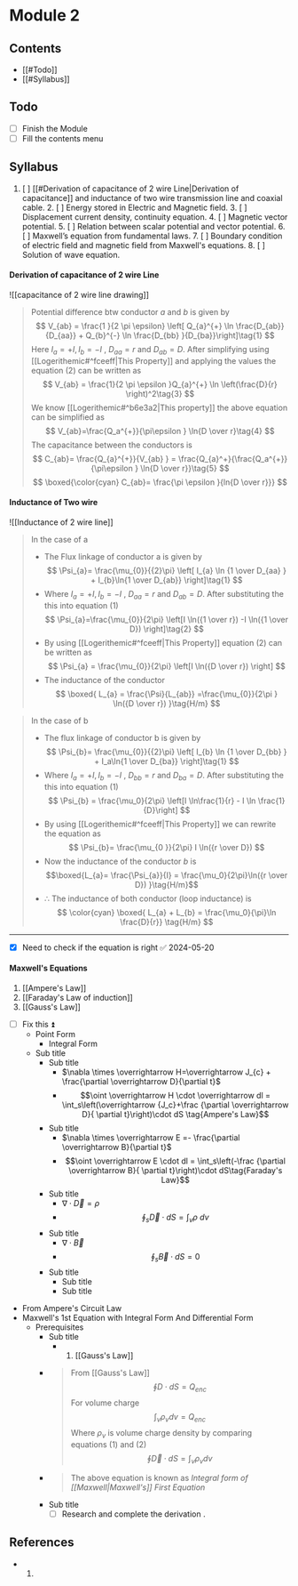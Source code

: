 

# Module 2

## Contents

- [[#Todo]]
- [[#Syllabus]]

## Todo

- [ ] Finish the Module
- [ ] Fill the contents menu

## Syllabus

1.  [ ] [[#Derivation of capacitance of 2 wire Line|Derivation of capacitance]] and inductance of two wire transmission line and coaxial cable. 2. [ ] Energy stored in Electric and Magnetic field. 3. [ ] Displacement current density, continuity equation. 4. [ ] Magnetic vector potential. 5. [ ] Relation between scalar potential and vector potential. 6. [ ] Maxwell’s equation from fundamental laws. 7. [ ] Boundary condition of electric field and magnetic field from Maxwell's equations. 8. [ ] Solution of wave equation.

#### Derivation of capacitance of 2 wire Line
![[capacitance of 2 wire line drawing]]
> Potential difference btw conductor _a_ and _b_ is given by
>$$
V_{ab} = \frac{1 }{2 \pi \epsilon} \left[ Q_{a}^{+} \ln \frac{D_{ab}}{D_{aa}} + Q_{b}^{-} \ln \frac{D_{bb} }{D_{ba}}\right]\tag{1}
>$$
>Here $I_{a}= +I , I_{b}=-I$ , $D_{aa} = r$ and $D_{ab}=D$.
> After simplifying using [[Logerithemic#^fceeff|This Property]] and applying the values the equation (2) can be written as
>$$
V_{ab} = \frac{1}{2 \pi \epsilon }Q_{a}^{+} \ln  \left(\frac{D}{r}  \right)^2\tag{3}
>$$
>We know [[Logerithemic#^b6e3a2|This property]] the above equation can be simplified as
>$$
V_{ab}=\frac{Q_a^{+}}{\pi\epsilon } \ln{D \over r}\tag{4}
>$$
>The capacitance between the conductors is
>$$
C_{ab}= \frac{Q_{a}^{+}}{V_{ab} } =  \frac{Q_{a}^+}{\frac{Q_a^{+}}{\pi\epsilon } \ln{D \over r}}\tag{5}
>$$
>$$
\boxed{\color{cyan}
C_{ab}= \frac{\pi \epsilon }{ln{D \over r}}}
>$$

#### Inductance of Two wire
![[Inductance of 2 wire line]]

>In the case of a
> - The Flux linkage of conductor a is given by
>$$
\Psi_{a}= \frac{\mu_{0}}{{2}\pi}  \left[ I_{a} \ln {1 \over D_{aa} } + I_{b}\ln{1 \over D_{ab}}  \right]\tag{1}
>$$
> - Where $I_{a}= +I , I_{b}=-I$ , $D_{aa} = r$ and $D_{ab}=D$. After substituting the this into equation $(1)$
>$$
\Psi_{a}=\frac{\mu_{0}}{2\pi} \left[I  \ln({1 \over r}) -I \ln({1 \over D}) \right]\tag{2}
>$$
> - By using [[Logerithemic#^fceeff|This Property]] equation $(2)$ can be written as
>$$
\Psi_{a} =  \frac{\mu_{0}}{2\pi} \left[I \ln({D \over r}) \right]
>$$
> - The inductance of the conductor
>$$
\boxed{
L_{a} = \frac{\Psi}{L_{ab}} =\frac{\mu_{0}}{2\pi } \ln({D \over r}) }\tag{H/m}
>$$


> In the case of b
> - The flux linkage of conductor b is given by
>$$
\Psi_{b}= \frac{\mu_{0}}{{2}\pi}  \left[ I_{b} \ln {1 \over D_{bb} } + I_a\ln{1 \over D_{ba}}  \right]\tag{1}
>$$
> -  Where $I_{a}= +I , I_{b}=-I$ , $D_{bb} = r$ and $D_{ba}=D$. After substituting the this into equation $(1)$
>$$
\Psi_{b} = \frac{\mu_0}{2\pi} \left[I \ln\frac{1}{r} - I \ln \frac{1}{D}\right]
>$$
> - By using [[Logerithemic#^fceeff|This Property]] we can rewrite the equation as 
>$$
\Psi_{b}= \frac{\mu_{0 }}{2\pi}  I \ln({r \over D})
>$$
> - Now the inductance of the conductor *b* is 
> $$\boxed{L_{a}= \frac{\Psi_{a}}{I} = \frac{\mu_0}{2\pi}\ln({r \over D}) }\tag{H/m}$$
> - $\therefore$ The inductance of both conductor (loop inductance) is 
>$$
\color{cyan}
\boxed{ L_{a} + L_{b} = \frac{\mu_0}{\pi}\ln \frac{D}{r}} \tag{H/m}
>$$

---



- [x] Need to check if the equation is right ✅ 2024-05-20





#### Maxwell's Equations 
 1. [[Ampere's Law]]
 2. [[Faraday's Law of induction]]
 3. [[Gauss's Law]]
 - [ ] Fix this ⏫  
    - Point Form
      - Integral Form
    - Sub title
      - Sub title
        - $\nabla \times \overrightarrow H=\overrightarrow J_{c} + \frac{\partial \overrightarrow D}{\partial t}$
        - $$\oint \overrightarrow H \cdot \overrightarrow dl = \int_s\left(\overrightarrow {J_c}+\frac {\partial \overrightarrow D}{ \partial t}\right)\cdot dS \tag{Ampere's Law}$$
      - Sub title
        - $\nabla \times \overrightarrow E =- \frac{\partial \overrightarrow B}{\partial t}$
        - $$\oint \overrightarrow E \cdot dl = \int_s\left(-\frac {\partial \overrightarrow B}{ \partial t}\right)\cdot dS\tag{Faraday's Law}$$
      - Sub title
        - $\nabla \cdot \overrightarrow D=\rho$
        - $$\oint_s \overrightarrow D \cdot dS = \int_v \rho \ dv \tag{Gauss's Law}$$
      - Sub title
        - $\nabla \cdot \overrightarrow B$
        - $$\oint _s \overrightarrow B \cdot dS = 0 \tag{nonexistance of monopole}$$
      - Sub title
        - Sub title
        - Sub title
  - From Ampere's Circuit Law
  - Maxwell's 1st Equation with Integral Form And Differential Form
    - Prerequisites
      - Sub title
        - 1. [[Gauss's Law]]
      - > From [[Gauss's Law]]
        $$
        \oint D \cdot dS = Q_{enc}\tag{1}
        $$
        For volume charge
        $$
        \int_v \rho_{v}dv = Q_{enc}\tag{2}
        $$
        Where $\rho_v$ is volume charge density
        by comparing equations $(1)$ and $(2)$
        $$
        \oint \overrightarrow D \cdot dS = \int_{v}\rho_{v}dv \tag{A}
        $$
      - > The above equation is known as _Integral form of [[Maxwell|Maxwell's]] First Equation_
      - Sub title
        - [ ] Research and complete the derivation .

## References

- 1.

